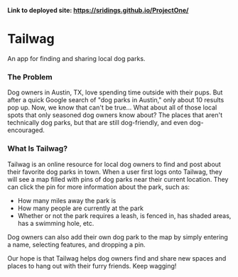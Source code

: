 **Link to deployed site: https://sridings.github.io/ProjectOne/**

# Tailwag
An app for finding and sharing local dog parks.

### The Problem
Dog owners in Austin, TX, love spending time outside with their pups. But after a quick Google search of "dog parks in Austin," only about 10 results pop up. Now, we know that can't be true... What about all of those local spots that only seasoned dog owners know about? The places that aren't technically dog parks, but that are still dog-friendly, and even dog-encouraged.

### What Is Tailwag?
Tailwag is an online resource for local dog owners to find and post about their favorite dog parks in town. When a user first logs onto Tailwag, they will see a map filled with pins of dog parks near their current location. They can click the pin for more information about the park, such as:
* How many miles away the park is
* How many people are currently at the park
* Whether or not the park requires a leash, is fenced in, has shaded areas, has a swimming hole, etc.

Dog owners can also add their own dog park to the map by simply entering a name, selecting features, and dropping a pin.

Our hope is that Tailwag helps dog owners find and share new spaces and places to hang out with their furry friends. Keep wagging!
